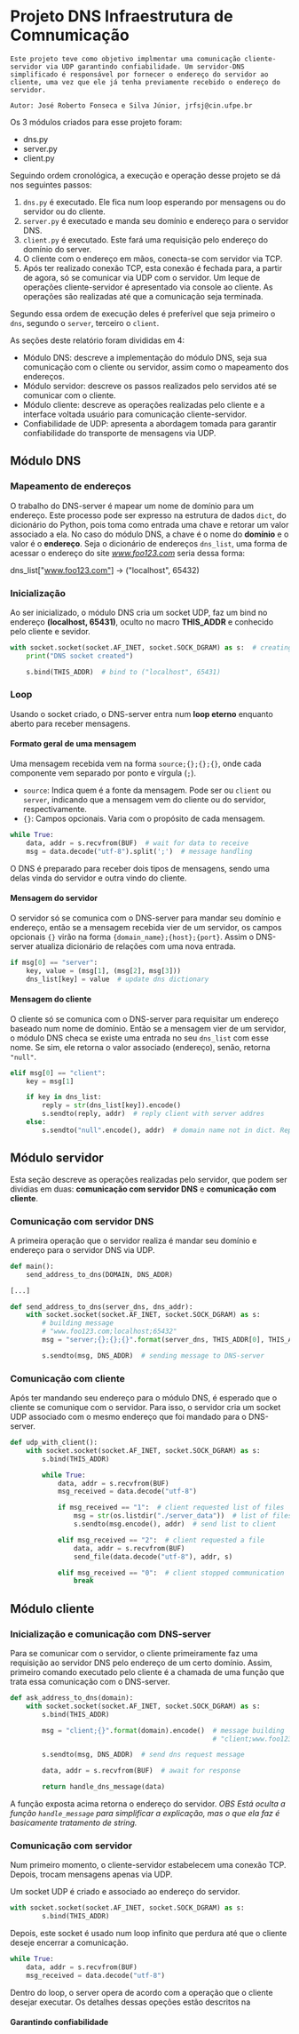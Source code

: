# Projeto DNS Infraestrutura de Comnumicação

``` plain text
Este projeto teve como objetivo implmentar uma comunicação cliente-servidor via UDP garantindo confiabilidade. Um servidor-DNS simplificado é responsável por fornecer o endereço do servidor ao cliente, uma vez que ele já tenha previamente recebido o endereço do servidor.

Autor: José Roberto Fonseca e Silva Júnior, jrfsj@cin.ufpe.br
```

Os 3 módulos criados para esse projeto foram:

* dns.py
* server.py
* client.py

Seguindo ordem cronológica, a execução e operação desse projeto se dá nos seguintes passos:

1. `dns.py` é executado. Ele fica num loop esperando por mensagens ou do servidor ou do cliente.
2. `server.py` é executado e manda seu domínio e endereço para o servidor DNS.
3. `client.py` é executado. Este fará uma requisição pelo endereço do domínio do server.
4. O cliente com o endereço em mãos, conecta-se com servidor via TCP.
5. Após ter realizado conexão TCP, esta conexão é fechada para, a partir de agora, só se comunicar via UDP com o servidor. Um leque de operações cliente-servidor é apresentado via console ao cliente. As operações são realizadas até que a comunicação seja terminada.

Segundo essa ordem de  execução deles é preferível que seja primeiro o `dns`, segundo o `server`, terceiro o `client`.

As seções deste relatório foram divididas em 4:

* Módulo DNS: descreve a implementação do módulo DNS, seja sua comunicação com o cliente ou servidor, assim como o mapeamento dos endereços.
* Módulo servidor: descreve os passos realizados pelo servidos até se comunicar com o cliente.
* Módulo cliente: descreve as operações realizadas pelo cliente e a interface voltada usuário para comunicação cliente-servidor.
* Confiabilidade de UDP: apresenta a abordagem tomada para garantir confiabilidade do transporte de mensagens via UDP.

## Módulo DNS

### Mapeamento de endereços

O trabalho do DNS-server é mapear um nome de domínio para um endereço. Este processo pode ser expresso na estrutura de dados `dict`, do dicionário do Python, pois toma como entrada uma chave e retorar um valor associado a ela. No caso do módulo DNS, a chave é o nome do **domínio** e o valor é o **endereço**. Seja o dicionário de endereços `dns_list`, uma forma de acessar o endereço do site *www.foo123.com* seria dessa forma:

dns_list["www.foo123.com"] -> ("localhost", 65432)

### Inicialização

Ao ser inicializado, o módulo DNS cria um socket UDP, faz um bind no endereço **(localhost, 65431)**, oculto no macro **THIS_ADDR** e conhecido pelo cliente e sevidor.

```python
with socket.socket(socket.AF_INET, socket.SOCK_DGRAM) as s:  # creating UDP socket
    print("DNS socket created")

    s.bind(THIS_ADDR)  # bind to ("localhost", 65431)
```

### Loop

Usando o socket criado, o DNS-server entra num **loop eterno** enquanto aberto para receber mensagens.

#### Formato geral de uma mensagem

Uma mensagem recebida vem na forma `source;{};{};{}`, onde cada componente vem separado por ponto e vírgula (`;`).


* `source`: Indica quem é a fonte da mensagem. Pode ser ou `client` ou `server`, indicando que a mensagem vem do cliente ou do servidor, respectivamente.
* `{}`: Campos opcionais. Varia com o propósito de cada mensagem.

``` python
while True:
    data, addr = s.recvfrom(BUF)  # wait for data to receive
    msg = data.decode("utf-8").split(';')  # message handling
```

O DNS é preparado para receber dois tipos de mensagens, sendo uma delas vinda do servidor e outra vindo do cliente.

#### Mensagem do servidor

O servidor só se comunica com o DNS-server para mandar seu domínio e endereço, então se a mensagem recebida vier de um servidor, os campos opcionais `{}` virão na forma `{domain_name};{host};{port}`. Assim o DNS-server atualiza dicionário de relações com uma nova entrada.

``` python
if msg[0] == "server":
    key, value = (msg[1], (msg[2], msg[3]))
    dns_list[key] = value  # update dns dictionary
```

#### Mensagem do cliente

O cliente só se comunica com o DNS-server para requisitar um endereço baseado num nome de domínio. Então se a mensagem vier de um servidor, o módulo DNS checa se existe uma entrada no seu `dns_list` com esse nome. Se sim, ele retorna o valor associado (endereço), senão, retorna `"null"`.

``` python
elif msg[0] == "client":
    key = msg[1]

    if key in dns_list:
        reply = str(dns_list[key]).encode()
        s.sendto(reply, addr)  # reply client with server addres
    else:
        s.sendto("null".encode(), addr)  # domain name not in dict. Reply null to client
```

## Módulo servidor

Esta seção descreve as operações realizadas pelo servidor, que podem ser dividias em duas: **comunicação com servidor DNS** e **comunicação com cliente**.

### Comunicação com servidor DNS

A primeira operação que o servidor realiza é mandar seu domínio e endereço para o servidor DNS via UDP.

``` python
def main():
    send_address_to_dns(DOMAIN, DNS_ADDR)

[...]

def send_address_to_dns(server_dns, dns_addr):
    with socket.socket(socket.AF_INET, socket.SOCK_DGRAM) as s:
        # building message
        # "www.foo123.com;localhost;65432"
        msg = "server;{};{};{}".format(server_dns, THIS_ADDR[0], THIS_ADDR[1]).encode()

        s.sendto(msg, DNS_ADDR)  # sending message to DNS-server
```

### Comunicação com cliente

Após ter mandando seu endereço para o módulo DNS, é esperado que o cliente se comunique com o servidor. Para isso, o servidor cria um socket UDP associado com o mesmo endereço que foi mandado para o DNS-server.

```python
def udp_with_client():
    with socket.socket(socket.AF_INET, socket.SOCK_DGRAM) as s:
        s.bind(THIS_ADDR)

        while True:
            data, addr = s.recvfrom(BUF)
            msg_received = data.decode("utf-8")

            if msg_received == "1":  # client requested list of files
                msg = str(os.listdir("./server_data"))  # list of files in ./server_data
                s.sendto(msg.encode(), addr)  # send list to client 

            elif msg_received == "2":  # client requested a file
                data, addr = s.recvfrom(BUF)
                send_file(data.decode("utf-8"), addr, s)

            elif msg_received == "0":  # client stopped communication
                break
```

## Módulo cliente

### Inicialização e comunicação com DNS-server

Para se comunicar com o servidor, o cliente primeiramente faz uma requisição ao servidor DNS pelo endereço de um certo domínio. Assim, primeiro comando executado pelo cliente é a chamada de uma função que trata essa comunicação com o DNS-server.

```python
def ask_address_to_dns(domain):
    with socket.socket(socket.AF_INET, socket.SOCK_DGRAM) as s:
        s.bind(THIS_ADDR)

        msg = "client;{}".format(domain).encode()  # message building
                                                   # "client;www.foo123.com"  

        s.sendto(msg, DNS_ADDR)  # send dns request message

        data, addr = s.recvfrom(BUF)  # await for response

        return handle_dns_message(data)
```

A função exposta acima retorna o endereço do servidor. *OBS Está oculta a função `handle_message` para simplificar a explicação, mas o que ela faz é basicamente tratamento de string.*

### Comunicação com servidor

Num primeiro momento, o cliente-servidor estabelecem uma conexão TCP. Depois, trocam mensagens apenas via UDP.

Um socket UDP é criado e associado ao endereço do servidor.

``` python
with socket.socket(socket.AF_INET, socket.SOCK_DGRAM) as s:
        s.bind(THIS_ADDR)
```

Depois, este socket é usado num loop infinito que perdura até que o cliente deseje encerrar a comunicação.

```python
while True:
    data, addr = s.recvfrom(BUF)
    msg_received = data.decode("utf-8")
```

Dentro do loop, o server opera de acordo com a operação que o cliente desejar executar. Os detalhes dessas opeções estão descritos na 

#### Garantindo confiabilidade 

